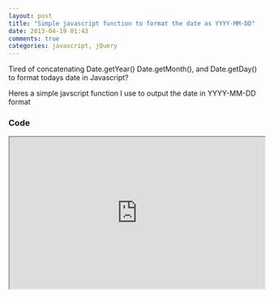 ```yaml
---
layout: post
title: "Simple javascript function to format the date as YYYY-MM-DD"
date: 2013-04-19 01:43
comments: true
categories: javascript, jQuery
---
```


Tired of concatenating Date.getYear() Date.getMonth(), and Date.getDay() to format todays date in Javascript?

Heres a simple javscript function I use to output the date in YYYY-MM-DD format

### Code

<iframe
  style="width: 100%; height: 300px"
  src="http://jsfiddle.net/EVF6f/embedded/js,html/light/#JavaScript" />

### Result

<iframe
  style="width: 100%; height: 300px"
   src="http://jsfiddle.net/EVF6f/embedded/result/light/#Result" />

